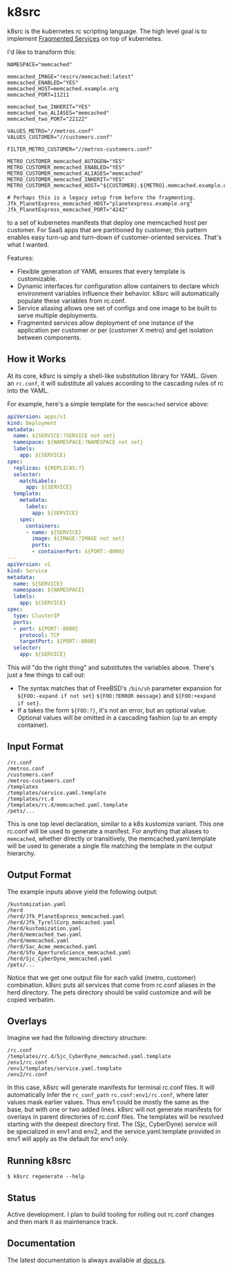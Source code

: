 k8src
=====

k8src is the kubernetes rc scripting language.  The high level goal is to implement [Fragmented
Services](https://github.com/rescrv/memcached-rustrc) on top of kubernetes.

I'd like to transform this:

```text
NAMESPACE="memcached"

memcached_IMAGE="rescrv/memcached:latest"
memcached_ENABLED="YES"
memcached_HOST=memcached.example.org
memcached_PORT=11211

memcached_two_INHERIT="YES"
memcached_two_ALIASES="memcached"
memcached_two_PORT="22122"

VALUES_METRO="//metros.conf"
VALUES_CUSTOMER="//customers.conf"

FILTER_METRO_CUSTOMER="//metros-customers.conf"

METRO_CUSTOMER_memcached_AUTOGEN="YES"
METRO_CUSTOMER_memcached_ENABLED="YES"
METRO_CUSTOMER_memcached_ALIASES="memcached"
METRO_CUSTOMER_memcached_INHERIT="YES"
METRO_CUSTOMER_memcached_HOST="${CUSTOMER}.${METRO}.memcached.example.org"

# Perhaps this is a legacy setup from before the fragmenting.
Jfk_PlanetExpress_memcached_HOST="planetexpress.example.org"
Jfk_PlanetExpress_memcached_PORT="4242"
```

to a set of kubernetes manifests that deploy one memcached host per customer.  For SaaS apps that are partitioned by
customer, this pattern enables easy turn-up and turn-down of customer-oriented services.  That's what I wanted.

Features:

- Flexible generation of YAML ensures that every template is customizable.
- Dynamic interfaces for configuration allow containers to declare which environment variables influence their behavior.
  k8src will automatically populate these variables from rc.conf.
- Service aliasing allows one set of configs and one image to be built to serve multiple deployments.
- Fragmented services allow deployment of one instance of the application per customer or per (customer X metro) and get
  isolation between components.

How it Works
------------

At its core, k8src is simply a shell-like substitution library for YAML.  Given an `rc.conf`, it will substitute all
values according to the cascading rules of rc into the YAML.

For example, here's a simple template for the `memcached` service above:

```yaml
apiVersion: apps/v1
kind: Deployment
metadata:
  name: ${SERVICE:?SERVICE not set}
  namespace: ${NAMESPACE:?NAMESPACE not set}
  labels:
    app: ${SERVICE}
spec:
  replicas: ${REPLICAS:?}
  selector:
    matchLabels:
      app: ${SERVICE}
  template:
    metadata:
      labels:
        app: ${SERVICE}
    spec:
      containers:
      - name: ${SERVICE}
        image: ${IMAGE:?IMAGE not set}
        ports:
        - containerPort: ${PORT:-8000}
---
apiVersion: v1
kind: Service
metadata:
  name: ${SERVICE}
  namespace: ${NAMESPACE}
  labels:
    app: ${SERVICE}
spec:
  type: ClusterIP
  ports:
  - port: ${PORT:-8000}
    protocol: TCP
    targetPort: ${PORT:-8000}
  selector:
    app: ${SERVICE}
```

This will "do the right thing" and substitutes the variables above.  There's just a few things to call out:
- The syntax matches that of FreeBSD's `/bin/sh` parameter expansion for `${FOO:-expand if not set}` `${FOO:?ERROR
  message}` and `${FOO:+expand if set}`.
- If a takes the form `${FOO:?}`, it's not an error, but an optional value.  Optional values will be omitted in a
  cascading fashion (up to an empty container).

Input Format
------------

```text
/rc.conf
/metros.conf
/customers.conf
/metros-customers.conf
/templates
/templates/service.yaml.template
/templates/rc.d
/templates/rc.d/memcached.yaml.template
/pets/...
```

This is one top level declaration, similar to a k8s kustomize variant.  This one rc.conf will be used to generate a
manifest.  For anything that aliases to `memcached`, whether directly or transitively, the memcached.yaml.template will
be used to generate a single file matching the template in the output hierarchy.

Output Format
-------------

The example inputs above yield the following output:

```text
/kustomization.yaml
/herd
/herd/Jfk_PlanetExpress_memcached.yaml
/herd/Jfk_TyrellCorp_memcached.yaml
/herd/kustomization.yaml
/herd/memcached_two.yaml
/herd/memcached.yaml
/herd/Sac_Acme_memcached.yaml
/herd/Sfo_ApertureScience_memcached.yaml
/herd/Sjc_CyberDyne_memcached.yaml
/pets/...
```

Notice that we get one output file for each valid (metro, customer) combination.  k8src puts all services that come from
rc.conf aliases in the herd directory.  The pets directory should be valid customize and will be copied verbatim.

Overlays
--------

Imagine we had the following directory structure:

```text
/rc.conf
/templates/rc.d/Sjc_CyberDyne_memcached.yaml.template
/env1/rc.conf
/env1/templates/service.yaml.template
/env2/rc.conf
```

In this case, k8src will generate manifests for terminal rc.conf files.  It will automatically infer the `rc_conf_path`
`rc.conf:env1/rc.conf`, where later values mask earlier values.  Thus env1 could be mostly the same as the base, but
with one or two added lines.  k8src will not generate manifests for overlays in parent directories of rc.conf files.
The templates will be resolved starting with the deepest directory first.  The (Sjc, CyberDyne) service will be
specialized in env1 and env2, and the service.yaml.template provided in env1 will apply as the default for env1 only.

Running k8src
-------------

```console
$ k8src regenerate --help
```

Status
------

Active development.  I plan to build tooling for rolling out rc.conf changes and then mark it as maintenance track.

Documentation
-------------

The latest documentation is always available at [docs.rs](https://docs.rs/k8src/latest/k8src/).
